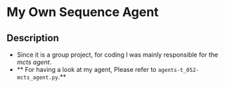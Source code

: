 # My Own Sequence Agent #

## Description ##
 - Since it is a group project, for coding I was mainly responsible for the *mcts agent*.
 - ** For having a look at my agent, Please refer to `agents-t_052-mcts_agent.py`.**
